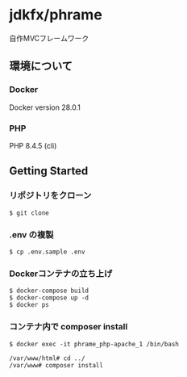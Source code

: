 # jdkfx/phrame

自作MVCフレームワーク

## 環境について

### Docker
Docker version 28.0.1

### PHP
PHP 8.4.5 (cli)

## Getting Started

### リポジトリをクローン
```
$ git clone
```

### .env の複製
```
$ cp .env.sample .env
```

### Dockerコンテナの立ち上げ
```
$ docker-compose build
$ docker-compose up -d
$ docker ps
```

### コンテナ内で composer install
```
$ docker exec -it phrame_php-apache_1 /bin/bash

/var/www/html# cd ../
/var/www# composer install
```

